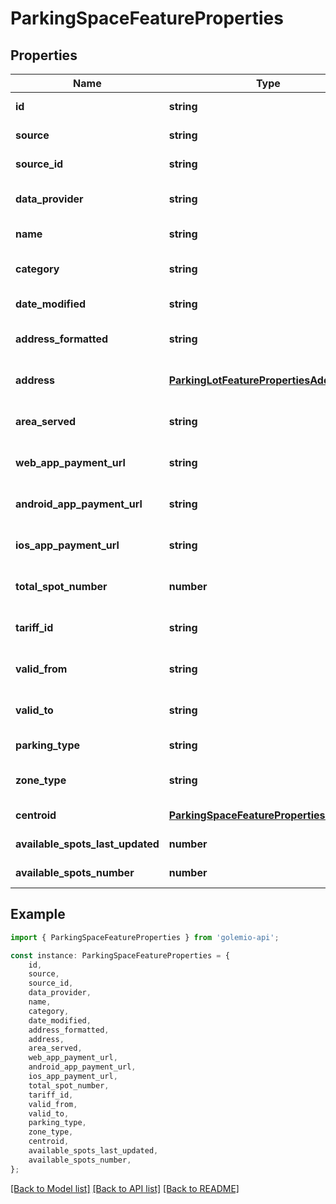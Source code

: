 # ParkingSpaceFeatureProperties


## Properties

Name | Type | Description | Notes
------------ | ------------- | ------------- | -------------
**id** | **string** |  | [default to undefined]
**source** | **string** |  | [default to undefined]
**source_id** | **string** |  | [default to undefined]
**data_provider** | **string** |  | [optional] [default to undefined]
**name** | **string** |  | [default to undefined]
**category** | **string** |  | [optional] [default to undefined]
**date_modified** | **string** |  | [default to undefined]
**address_formatted** | **string** |  | [optional] [default to undefined]
**address** | [**ParkingLotFeaturePropertiesAddress**](ParkingLotFeaturePropertiesAddress.md) |  | [optional] [default to undefined]
**area_served** | **string** |  | [optional] [default to undefined]
**web_app_payment_url** | **string** |  | [optional] [default to undefined]
**android_app_payment_url** | **string** |  | [optional] [default to undefined]
**ios_app_payment_url** | **string** |  | [optional] [default to undefined]
**total_spot_number** | **number** |  | [optional] [default to undefined]
**tariff_id** | **string** |  | [optional] [default to undefined]
**valid_from** | **string** |  | [optional] [default to undefined]
**valid_to** | **string** |  | [optional] [default to undefined]
**parking_type** | **string** |  | [default to undefined]
**zone_type** | **string** |  | [optional] [default to undefined]
**centroid** | [**ParkingSpaceFeaturePropertiesCentroid**](ParkingSpaceFeaturePropertiesCentroid.md) |  | [default to undefined]
**available_spots_last_updated** | **number** |  | [default to undefined]
**available_spots_number** | **number** |  | [default to undefined]

## Example

```typescript
import { ParkingSpaceFeatureProperties } from 'golemio-api';

const instance: ParkingSpaceFeatureProperties = {
    id,
    source,
    source_id,
    data_provider,
    name,
    category,
    date_modified,
    address_formatted,
    address,
    area_served,
    web_app_payment_url,
    android_app_payment_url,
    ios_app_payment_url,
    total_spot_number,
    tariff_id,
    valid_from,
    valid_to,
    parking_type,
    zone_type,
    centroid,
    available_spots_last_updated,
    available_spots_number,
};
```

[[Back to Model list]](../README.md#documentation-for-models) [[Back to API list]](../README.md#documentation-for-api-endpoints) [[Back to README]](../README.md)
